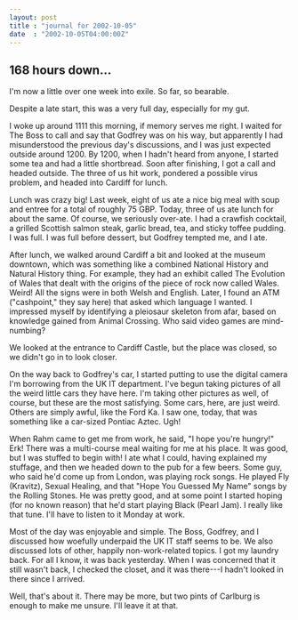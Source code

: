 ```yaml
---
layout: post
title : "journal for 2002-10-05"
date  : "2002-10-05T04:00:00Z"
---
```



## 168 hours down...

I'm now a little over one week into exile.  So far, so bearable.

Despite a late start, this was a very full day, especially for my gut.

I woke up around 1111 this morning, if memory serves me right.  I waited for The Boss to call and say that Godfrey was on his way, but apparently I had misunderstood the previous day's discussions, and I was just expected outside around 1200.  By 1200, when I hadn't heard from anyone, I started some tea and had a little shortbread.  Soon after finishing, I got a call and headed outside.  The three of us hit work, pondered a possible virus problem, and headed into Cardiff for lunch.

Lunch was crazy big!  Last week, eight of us ate a nice big meal with soup and entree for a total of roughly 75 GBP.  Today, three of us ate lunch for about the same.  Of course, we seriously over-ate.  I had a crawfish cocktail, a grilled Scottish salmon steak, garlic bread, tea, and sticky toffee pudding.  I was full.  I was full before dessert, but Godfrey tempted me, and I ate.

After lunch, we walked around Cardiff a bit and looked at the museum downtown, which was something like a combined National History and Natural History thing.  For example, they had an exhibit called The Evolution of Wales that dealt with the origins of the piece of rock now called Wales.  Weird!  All the signs were in both Welsh and English.  Later, I found an ATM ("cashpoint," they say here) that asked which language I wanted.  I impressed myself by identifying a pleiosaur skeleton from afar, based on knowledge gained from Animal Crossing.  Who said video games are mind-numbing?

We looked at the entrance to Cardiff Castle, but the place was closed, so we didn't go in to look closer.  

On the way back to Godfrey's car, I started putting to use the digital camera I'm borrowing from the UK IT department.  I've begun taking pictures of all the weird little cars they have here.  I'm taking other pictures as well, of course, but these are the most satisfying.  Some cars, here, are just weird. Others are simply awful, like the Ford Ka.  I saw one, today, that was something like a car-sized Pontiac Aztec.  Ugh!

When Rahm came to get me from work, he said, "I hope you're hungry!"  Erk! There was a multi-course meal waiting for me at his place.  It was good, but I was stuffed to begin with!  I ate what I could, having explained my stuffage, and then we headed down to the pub for a few beers.  Some guy, who said he'd come up from London, was playing rock songs.  He played Fly (Kravitz), Sexual Healing, and that "Hope You Guessed My Name" songs by the Rolling Stones. He was pretty good, and at some point I started hoping (for no known reason) that he'd start playing Black (Pearl Jam).  I really like that tune.  I'll have to listen to it Monday at work.

Most of the day was enjoyable and simple.  The Boss, Godfrey, and I discussed how woefully underpaid the UK IT staff seems to be.  We also discussed lots of other, happily non-work-related topics.  I got my laundry back.  For all I know, it was back yesterday.  When I was concerned that it still wasn't back, I checked the closet, and it was there---I hadn't looked in there since I arrived.  

Well, that's about it.  There may be more, but two pints of Carlburg is enough to make me unsure.  I'll leave it at that.

